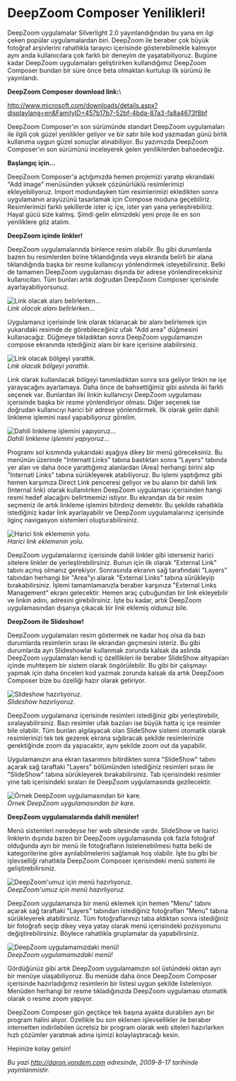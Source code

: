 # DeepZoom Composer Yenilikleri!
DeepZoom uygulamalar Silverlight 2.0 yayınlandığından bu yana en ilgi
çeken popülar uygulamalardan biri. DeepZoom ile beraber çok büyük
fotoğraf arşivlerini rahatlıkla tarayıcı içerisinde gösterebilmekle
kalmıyor aynı anda kullanıcılara çok farklı bir deneyim de
yaşatabiliyoruz. Bugüne kadar DeepZoom uygulamaları geliştirirken
kullandığımız DeepZoom Composer bundan bir süre önce beta olmaktan
kurtulup ilk sürümü ile yayınlandı.

**DeepZoom Composer download link:**\

<http://www.microsoft.com/downloads/details.aspx?displaylang=en&FamilyID=457b17b7-52bf-4bda-87a3-fa8a4673f8bf>

DeepZoom Composer'ın son sürümünde standart DeepZoom uygulamaları ile
ilgili çok güzel yenilikler geliyor ve bir satır bile kod yazmadan günü
birlik kullanıma uygun güzel sonuçlar alınabiliyor. Bu yazımızda
DeepZoom Composer'ın son sürümünü inceleyerek gelen yeniliklerden
bahsedeceğiz.

**Başlangıç için...**

DeepZoom Composer'a açtığımızda hemen projemizi yaratıp ekrandaki "Add
image" menüsünden yüksek çözünürlüklü resimlerimizi ekleyebiliyoruz.
Import modundayken tüm resimlerimizi ekledikten sonra uygulamanın
arayüzünü tasarlamak için Compose moduna geçebiliriz. Resimlerimizi
farklı şekillerde ister iç içe, ister yan yana yerleştirebiliriz. Hayal
gücü size kalmış. Şimdi gelin elimizdeki yeni proje ile en son
yeniliklere göz atalım.

**DeepZoom içinde linkler!**

DeepZoom uygulamalarında binlerce resim olabilir. Bu gibi durumlarda
bazen bu resimlerden birine tıklandığında veya ekranda belirli bir alana
tıklandığında başka bir resme kullanıcıyı yönlendirmek isteyebilirsiniz.
Belki de tamamen DeepZoom uygulaması dışında bir adrese
yönlendireceksiniz kullanıcıları. Tüm bunları artık doğrudan DeepZoom
Composer içerisinde ayarlayabiliyorsunuz.

![Link olacak alanı
belirlerken...](media/DeepZoom_Composer_Yenilikleri/16082009_1.png)\
*Link olacak alanı belirlerken...*

Uygulamanız içerisinde link olarak tıklanacak bir alanı belirlemek için
yukarıdaki resimde de görebileceğiniz ufak "Add area" düğmesini
kullanacağız. Düğmeye tıkladıktan sonra DeepZoom uygulamanızın compose
ekranında istediğiniz alanı bir kare içerisine alabilirsiniz.

![Link olacak bölgeyi
yarattık.](media/DeepZoom_Composer_Yenilikleri/16082009_2.png)\
*Link olacak bölgeyi yarattık.*

Link olarak kullanılacak bölgeyi tanımladıktan sonra sıra geliyor linkin
ne işe yarayacağını ayarlamaya. Daha önce de bahsettiğimiz gibi aslında
iki farklı seçenek var. Bunlardan ilki linkin kullanıcıyı DeepZoom
uygulaması içerisinde başka bir resme yönlendiriyor olması. Diğer
seçenek ise doğrudan kullanıcıyı harici bir adrese yönlendirmek. İlk
olarak gelin dahili linkleme işlemini nasıl yapabiliyoruz görelim.

![Dahili linkleme işlemini
yapıyoruz...](media/DeepZoom_Composer_Yenilikleri/16082009_3.jpg)\
*Dahili linkleme işlemini yapıyoruz...*

Programı sol kısmında yukarıdaki aşağıya dikey bir menü göreceksiniz. Bu
menünün üzerinde "Internatl Links" tabına bastıktan sonra "Layers"
tabında yer alan ve daha önce yarattığımız alanlardan (Area) herhangi
birini alıp "Internatl Links" tabına sürükleyerek atabiliyoruz. Bu
işlemi yaptığımız gibi hemen karşımıza Direct Link penceresi geliyor ve
bu alanın bir dahili link (Internal link) olarak kullanılırken DeepZoom
uygulaması içerisinden hangi resmi hedef alacağını belirtmemizi istiyor.
Bu ekrandan da bir resim seçmeniz ile artık linkleme işlemini bitirdiniz
demektir. Bu şekilde rahatlıkla istediğiniz kadar link ayarlayabilir ve
DeepZoom uygulamalarınız içerisinde ilginç navigasyon sistemleri
oluşturabilirsiniz.

![Harici link eklemenin
yolu.](media/DeepZoom_Composer_Yenilikleri/16082009_4.jpg)\
*Harici link eklemenin yolu.*

DeepZoom uygulamalarınız içerisinde dahili linkler gibi isterseniz
harici sitelere linkler de yerleştirebilirsiniz. Bunun için ilk olarak
"External Link" tabını açmış olmanız gerekiyor. Sonrasında ekranın sağ
tarafındaki "Layers" tabından herhangi bir "Area"yı alarak "External
Links" tabına sürükleyip bırakabilirsiniz. İşlemi tamamlamanızla beraber
karşınıza "External Links Management" ekranı gelecektir. Hemen araç
çubuğundan bir link ekleyebilir ve linkin adını, adresini
girebilirsiniz. İşte bu kadar, artık DeepZoom uygulamasından dışarıya
çıkacak bir link eklemiş oldunuz bile.

**DeepZoom ile Slideshow!**

DeepZoom uygulamaları resim göstermek ne kadar hoş olsa da bazı
durumlarda resimlerin sırası ile ekrandan geçmesini isteriz. Bu gibi
durumlarda ayrı Slideshowlar kullanmak zorunda kalsak da aslında
DeepZoom uygulamaları kendi iç özelllikleri ile beraber SlideShow
altyapıları içinde muhteşem bir sistem olarak öngörülebilir. Bu gibi bir
çalışmayı yapmak için daha önceleri kod yazmak zorunda kalsak da artık
DeepZoom Composer bize bu özelliği hazır olarak getiriyor.

![Slideshow
hazırlıyoruz.](media/DeepZoom_Composer_Yenilikleri/16082009_5.jpg)\
*Slideshow hazırlıyoruz.*

DeepZoom uygulamanız içerisinde resimleri istediğiniz gibi
yerleştirebilir, sıralayabilirsiniz. Bazı resimler ufak bazıları ise
büyük hatta iç içe resimler bile olabilir. Tüm bunları algılayacak olan
SlideShow sistemi otomatik olarak resimlerinizi tek tek gezerek ekrana
sığdıracak şekilde resimlerinize gerektiğinde zoom da yapacaktır, aynı
şekilde zoom out da yapabilir.

Uygulamanızın ana ekran tasarımını bitirdikten sonra "SlideShow" tabını
açarak sağ taraftaki "Layers" bölümünden istediğiniz resimleri sırası
ile "SlideShow" tabına sürükleyerek bırakabilirsiniz. Tab içerisindeki
resimler yine tab içerisindeki sıraları ile DeepZoom uygulamasında
gezilecektir.

![Örnek DeepZoom uygulamasından bir
kare.](media/DeepZoom_Composer_Yenilikleri/16082009_6.jpg)\
*Örnek DeepZoom uygulamasından bir kare.*

**DeepZoom uygulamalarında dahili menüler!**

Menü sistemleri neredeyse her web sitesinde vardır. SlideShow ve harici
linklerin dışında bazen bir DeepZoom uygulamasında çok fazla fotoğraf
olduğunda ayrı bir menü ile fotoğrafların listelenebilmesi hatta belki
de kategorilerine göre ayrılabilmelerini sağlamak hoş olabilir. İşte bu
gibi bir işlevselliği rahatlıkla DeepZoom Composer içerisindeki menü
sistemi ile geliştirebilirsiniz.

![DeepZoom'umuz için menü
hazırlıyoruz.](media/DeepZoom_Composer_Yenilikleri/16082009_7.jpg)\
*DeepZoom'umuz için menü hazırlıyoruz.*

DeepZoom uygulamanıza bir menü eklemek için hemen "Menu" tabını açarak
sağ taraftaki "Layers" tabından istediğiniz fotoğrafları "Menu" tabına
sürükleyerek atabilirsiniz. Tüm fotoğraflarınızı taba aldıktan sonra
istediğiniz bir fotoğrafı seçip dikey veya yatay olarak menü
içerisindeki pozisyonunu değiştirebilirsiniz. Böylece rahatlıkla
gruplamalar da yapabilirsiniz.

![DeepZoom uygulamamızdaki
menü!](media/DeepZoom_Composer_Yenilikleri/16082009_8.jpg)\
*DeepZoom uygulamamızdaki menü!*

Gördüğünüz gibi artık DeepZoom uygulamamızın sol üstündeki oktan ayrı
bir menüye ulaşabiliyoruz. Bu menüde daha önce DeepZoom Composer
içerisinde hazırladığımız resimlerin bir listesi uygun şekilde
listeleniyor. Menüden herhangi bir resme tıkladığınızda DeepZoom
uygulaması otomatik olarak o resme zoom yapıyor.

DeepZoom Composer gün geçtikçe tek başına ayakta durabilen ayrı bir
program halini alıyor. Özellikle bu son eklenen işlevsellikler ile
beraber internetten indirilebilen ücretsiz bir program olarak web
siteleri hazırlarken hızlı çözümler yaratmak adına işimizi
kolaylaştıracağı kesin.

Hepinize kolay gelsin!



*Bu yazi http://daron.yondem.com adresinde, 2009-8-17 tarihinde yayinlanmistir.*
